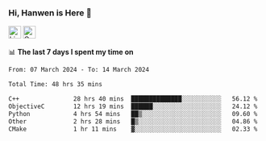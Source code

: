 ### Hi, Hanwen is Here 👋
<p>
	<a href="https://www.linkedin.com/in/liu-hanwen/"><img src="https://img.shields.io/badge/@hanwen-0A66C2?style=flat&logo=LinkedIn&logoColor=white" alt="Linkedin"  height="25px"/></a> 
	<a href="https://scholar.google.com/citations?user=HDF0su0AAAAJ"><img src="https://img.shields.io/badge/scholar-4385FE.svg?&style=plastic&logo=google-scholar&logoColor=white" alt="Google Scholar" height="25px"> </a>
</p>

📊 **The last 7 days I spent my time on** 
<!--START_SECTION:waka-->

```txt
From: 07 March 2024 - To: 14 March 2024

Total Time: 48 hrs 35 mins

C++               28 hrs 40 mins  ██████████████░░░░░░░░░░░   56.12 %
ObjectiveC        12 hrs 19 mins  ██████░░░░░░░░░░░░░░░░░░░   24.12 %
Python            4 hrs 54 mins   ██▒░░░░░░░░░░░░░░░░░░░░░░   09.60 %
Other             2 hrs 28 mins   █▒░░░░░░░░░░░░░░░░░░░░░░░   04.86 %
CMake             1 hr 11 mins    ▓░░░░░░░░░░░░░░░░░░░░░░░░   02.33 %
```

<!--END_SECTION:waka-->


<!--
**david990917/david990917** is a ✨ _special_ ✨ repository because its `README.md` (this file) appears on your GitHub profile.

Here are some ideas to get you started:

- 🔭 I’m currently working on ...
- 🌱 I’m currently learning ...
- 👯 I’m looking to collaborate on ...
- 🤔 I’m looking for help with ...
- 💬 Ask me about ...
- 📫 How to reach me: ...
- 😄 Pronouns: ...
- ⚡ Fun fact: ...
-->

